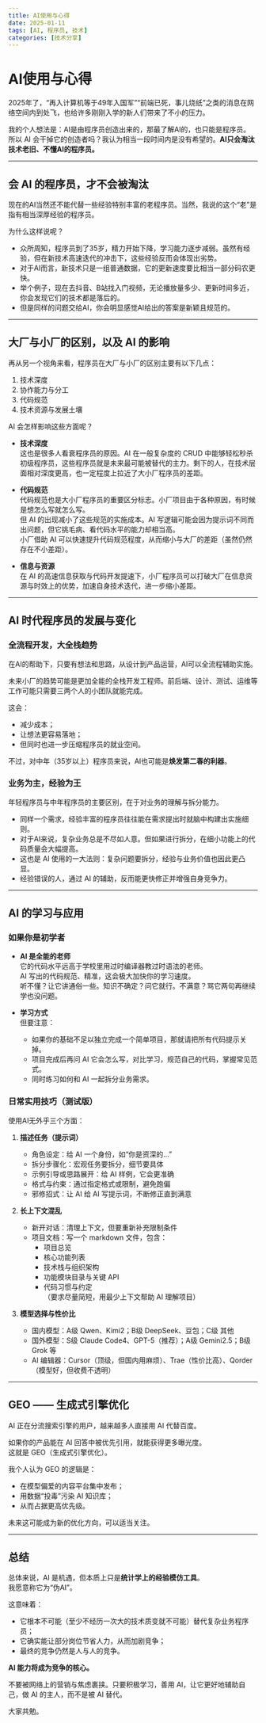 ```yaml
---
title: AI使用与心得
date: 2025-01-11
tags: [AI, 程序员, 技术]
categories: [技术分享]
---
```

# AI使用与心得

2025年了，“再入计算机等于49年入国军”“前端已死，事儿烧纸”之类的消息在网络空间内到处飞，也给许多刚刚入学的新人们带来了不小的压力。  

我的个人想法是：AI是由程序员创造出来的，那最了解AI的，也只能是程序员。  
所以 AI 会干掉它的创造者吗？我认为相当一段时间内是没有希望的。**AI只会淘汰技术老旧、不懂AI的程序员。**

---

## 会 AI 的程序员，才不会被淘汰

现在的AI当然还不能代替一些经验特别丰富的老程序员。当然，我说的这个“老”是指有相当深厚经验的程序员。  

为什么这样说呢？  

- 众所周知，程序员到了35岁，精力开始下降，学习能力逐步减弱。虽然有经验，但在新技术高速迭代的冲击下，这些经验反而会体现出劣势。  
- 对于AI而言，新技术只是一组普通数据，它的更新速度要比相当一部分码农更快。  
- 举个例子，现在去抖音、B站找入门视频，无论播放量多少、更新时间多近，你会发现它们的技术都是落后的。  
- 但是同样的问题交给AI，你会明显感觉AI给出的答案是新颖且规范的。  

---

## 大厂与小厂的区别，以及 AI 的影响

再从另一个视角来看，程序员在大厂与小厂的区别主要有以下几点：

1. 技术深度  
2. 协作能力与分工  
3. 代码规范  
4. 技术资源与发展土壤  

AI 会怎样影响这些方面呢？

- **技术深度**  
  这也是很多人看衰程序员的原因。AI 在一般复杂度的 CRUD 中能够轻松秒杀初级程序员，这些程序员就是未来最可能被替代的主力。剩下的人，在技术层面相对深度更高，也一定程度上拉近了大小厂程序员的差距。  

- **代码规范**  
  代码规范也是大小厂程序员的重要区分标志。小厂项目由于各种原因，有时候是想怎么写就怎么写。  
  但 AI 的出现减小了这些规范的实施成本。AI 写逻辑可能会因为提示词不同而出问题，但它挑毛病、看代码水平的能力却相当高。  
  小厂借助 AI 可以快速提升代码规范程度，从而缩小与大厂的差距（虽然仍然存在不小差距）。  

- **信息与资源**  
  在 AI 的高速信息获取与代码开发提速下，小厂程序员可以打破大厂在信息资源与时效上的优势，加速自身技术迭代，进一步缩小差距。  

---

## AI 时代程序员的发展与变化

### 全流程开发，大全栈趋势

在AI的帮助下，只要有想法和思路，从设计到产品运营，AI可以全流程辅助实施。  

未来小厂的趋势可能是更加全能的全栈开发工程师。前后端、设计、测试、运维等工作可能只需要三两个人的小团队就能完成。  

这会：  
- 减少成本；  
- 让想法更容易落地；  
- 但同时也进一步压缩程序员的就业空间。  

不过，对中年（35岁以上）程序员来说，AI也可能是**焕发第二春的利器**。  

### 业务为主，经验为王

年轻程序员与中年程序员的主要区别，在于对业务的理解与拆分能力。  

- 同样一个需求，经验丰富的程序员往往能在需求提出时就脑中构建出实施细则。  
- 对于AI来说，复杂业务总是不尽如人意。但如果进行拆分，在细小功能上的代码质量会大幅提高。  
- 这也是 AI 使用的一大法则：复杂问题要拆分，经验与业务价值也因此更凸显。  
- 经验错误的人，通过 AI 的辅助，反而能更快修正并增强自身竞争力。  

---

## AI 的学习与应用

### 如果你是初学者

- **AI 是全能的老师**  
  它的代码水平远高于学校里用过时编译器教过时语法的老师。  
  AI 写出的代码规范、精准，这会极大加快你的学习速度。  
  听不懂？让它讲通俗一些。知识不确定？问它就行。不满意？骂它两句再继续学也没问题。  

- **学习方式**  
  但要注意：  
  - 如果你的基础不足以独立完成一个简单项目，那就请把所有代码提示关掉。  
  - 项目完成后再问 AI 它会怎么写，对比学习，规范自己的代码，掌握常见范式。  
  - 同时练习如何和 AI 一起拆分业务需求。  

### 日常实用技巧（测试版）

使用AI无外乎三个方面：

1. **描述任务（提示词）**  
   - 角色设定：给 AI 一个身份，如“你是资深的…”  
   - 拆分步骤化：宏观任务要拆分，细节要具体  
   - 示例引导或思路展开：给 AI 样例，它会更准确  
   - 格式与约束：通过指定格式或限制，避免跑偏  
   - 邪修招式：让 AI 给 AI 写提示词，不断修正直到满意  

2. **长上下文混乱**  
   - 新开对话：清理上下文，但要重新补充限制条件  
   - 项目文档：写一个 markdown 文件，包含：  
     - 项目总览  
     - 核心功能列表  
     - 技术栈与组织架构  
     - 功能模块目录与关键 API  
     - 代码习惯与约定  
     （要求尽量简短，用最少上下文帮助 AI 理解项目）  

3. **模型选择与性价比**  
   - 国内模型：A级 Qwen、Kimi2；B级 DeepSeek、豆包；C级 其他  
   - 国外模型：S级 Claude Code4、GPT-5（推荐）；A级 Gemini2.5；B级 Grok 等  
   - AI 编辑器：Cursor（顶级，但国内用麻烦）、Trae（性价比高）、Qorder（模型好，但收费不透明）  

---

## GEO —— 生成式引擎优化

AI 正在分流搜索引擎的用户，越来越多人直接用 AI 代替百度。  

如果你的产品能在 AI 回答中被优先引用，就能获得更多曝光度。  
这就是 GEO（生成式引擎优化）。  

我个人认为 GEO 的逻辑是：  
- 在模型偏爱的内容平台集中发布；  
- 用数据“投毒”污染 AI 知识库；  
- 从而占据更高优先级。  

未来这可能成为新的优化方向，可以适当关注。  

---

## 总结

总体来说，AI 是机遇，但本质上只是**统计学上的经验模仿工具**。  
我愿意称它为“伪AI”。  

这意味着：  
- 它根本不可能（至少不经历一次大的技术质变就不可能）替代复杂业务程序员；  
- 它确实能让部分岗位节省人力，从而加剧竞争；  
- 最终的竞争仍然是人与人的竞争。  

**AI 能力将成为竞争的核心。**  

不要被网络上的营销与焦虑裹挟。只要积极学习，善用 AI，让它更好地辅助自己，做 AI 的主人，而不是被 AI 替代。  

大家共勉。
